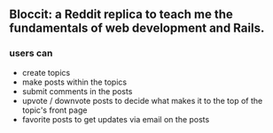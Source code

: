  ## Bloccit: a Reddit replica to teach me the fundamentals of web development and Rails.
 
### users can 
* create topics
* make posts within the topics
* submit comments in the posts
* upvote / downvote posts to decide what makes it to the top of the topic's front page
* favorite posts to get updates via email on the posts
